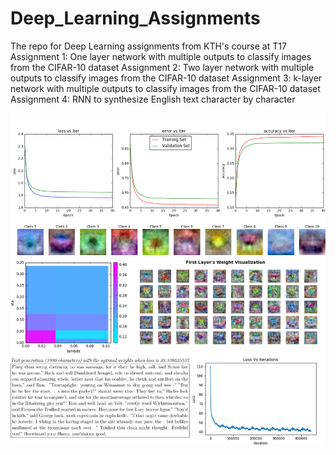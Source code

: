 # Deep_Learning_Assignments
The repo for Deep Learning assignments from KTH's course at T17
Assignment 1: One layer network with multiple outputs to classify images from the CIFAR-10 dataset
Assignment 2: Two layer network with multiple outputs to classify images from the CIFAR-10 dataset
Assignment 3: k-layer network with multiple outputs to classify images from the CIFAR-10 dataset
Assignment 4: RNN to synthesize English text character by character


![Alt text](ImageSample.png?raw=true)
